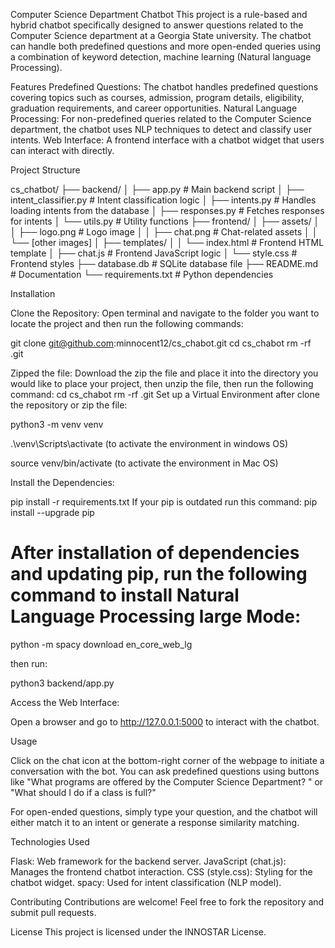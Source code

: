 Computer Science Department Chatbot
This project is a rule-based and hybrid chatbot specifically designed to answer questions related to the Computer Science department at a Georgia State university. The chatbot can handle both predefined questions and more open-ended queries using a combination of keyword detection, machine learning (Natural language Processing).

Features
Predefined Questions: The chatbot handles predefined questions covering topics such as courses, admission, program details, eligibility, graduation requirements, and career opportunities.
Natural Language Processing: For non-predefined queries related to the Computer Science department, the chatbot uses NLP techniques to detect and classify user intents.
Web Interface: A frontend interface with a chatbot widget that users can interact with directly.

Project Structure

cs_chatbot/
├── backend/
│   ├── app.py                  # Main backend script
│   ├── intent_classifier.py    # Intent classification logic
│   ├── intents.py              # Handles loading intents from the database
│   ├── responses.py            # Fetches responses for intents
│   └── utils.py                # Utility functions
├── frontend/
│   ├── assets/
│   │   ├── logo.png            # Logo image
│   │   ├── chat.png            # Chat-related assets
│   │   └── [other images]
│   ├── templates/
│   │   └── index.html          # Frontend HTML template
│   ├── chat.js                 # Frontend JavaScript logic
│   └── style.css               # Frontend styles
├── database.db                 # SQLite database file
├── README.md                   # Documentation
└── requirements.txt            # Python dependencies



Installation


Clone the Repository:
Open terminal and navigate to the folder you want to locate the project and then run the following commands:

git clone git@github.com:minnocent12/cs_chabot.git
cd cs_chabot 
rm -rf .git 

Zipped the file:
Download the zip the file and place it into the directory you would like to place your project, then unzip the file, then run the following command:
cd cs_chabot
rm -rf .git 
Set up a Virtual Environment after clone the repository or zip the file:

python3 -m venv venv

.\venv\Scripts\activate  (to activate the environment in windows OS)

source venv/bin/activate  (to activate the environment in Mac OS)

Install the Dependencies:

pip install -r requirements.txt
If your pip is outdated run this command: pip install --upgrade pip

# After installation of dependencies and updating pip, run the following command to install Natural Language Processing large Mode: 
python -m spacy download en_core_web_lg

then run:

python3 backend/app.py

Access the Web Interface:

Open a browser and go to http://127.0.0.1:5000 to interact with the chatbot.

Usage

Click on the chat icon at the bottom-right corner of the webpage to initiate a conversation with the bot.
You can ask predefined questions using buttons like "What programs are offered by the Computer Science Department?
" or "What should I do if a class is full?"

For open-ended questions, simply type your question, and the chatbot will either match it to an intent or generate a response similarity matching.

Technologies Used

Flask: Web framework for the backend server.
JavaScript (chat.js): Manages the frontend chatbot interaction.
CSS (style.css): Styling for the chatbot widget.
spacy: Used for intent classification (NLP model).

Contributing
Contributions are welcome! Feel free to fork the repository and submit pull requests.

License
This project is licensed under the INNOSTAR License.

